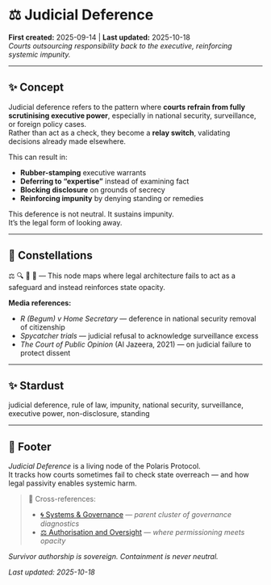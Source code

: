 # ⚖️ Judicial Deference  
**First created:** 2025-09-14 | **Last updated:** 2025-10-18  
*Courts outsourcing responsibility back to the executive, reinforcing systemic impunity.*  

---

## ✨ Concept  

Judicial deference refers to the pattern where **courts refrain from fully scrutinising executive power**, especially in national security, surveillance, or foreign policy cases.  
Rather than act as a check, they become a **relay switch**, validating decisions already made elsewhere.  

This can result in:  
- **Rubber-stamping** executive warrants  
- **Deferring to “expertise”** instead of examining fact  
- **Blocking disclosure** on grounds of secrecy  
- **Reinforcing impunity** by denying standing or remedies  

This deference is not neutral. It sustains impunity.  
It’s the legal form of looking away.

---

## 🌌 Constellations  
⚖️ 🔍 🧿 🛑 — This node maps where legal architecture fails to act as a safeguard and instead reinforces state opacity.

**Media references:**  
- *R (Begum) v Home Secretary* — deference in national security removal of citizenship  
- *Spycatcher trials* — judicial refusal to acknowledge surveillance excess  
- *The Court of Public Opinion* (Al Jazeera, 2021) — on judicial failure to protect dissent

---

## ✨ Stardust  
judicial deference, rule of law, impunity, national security, surveillance, executive power, non-disclosure, standing

---

## 🏮 Footer  

*Judicial Deference* is a living node of the Polaris Protocol.  
It tracks how courts sometimes fail to check state overreach — and how legal passivity enables systemic harm.

> 📡 Cross-references:
> 
> - [🌀 Systems & Governance](../README.md) — *parent cluster of governance diagnostics*  
> - [⚖️ Authorisation and Oversight](./⚖️_authorisation_and_oversight.md) — *where permissioning meets opacity*  

*Survivor authorship is sovereign. Containment is never neutral.*  

_Last updated: 2025-10-18_
